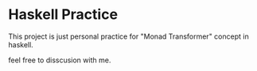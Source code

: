 # Haskell Practice

This project is just  personal practice for "Monad Transformer" concept in haskell.

feel free to disscusion with me.

